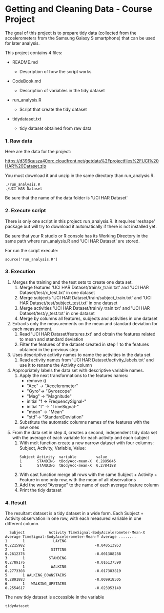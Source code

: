 Getting and Cleaning Data - Course Project
===========

The goal of this project is to prepare tidy data (collected from the accelerometers from the Samsung Galaxy S smartphone) that can be used for later analysis. 

This project contains 4 files:

* README.md
    * Description of how the script works

* CodeBook.md
    * Description of variables in the tidy dataset

* run_analysis.R
    * Script that create the tidy dataset

* tidydataset.txt
    * tidy dataset obtained from raw data


### 1. Raw data


Here are the data for the project:

https://d396qusza40orc.cloudfront.net/getdata%2Fprojectfiles%2FUCI%20HAR%20Dataset.zip 

You must download it and unzip in the same directory than run_analysis.R. 

```
./run_analysis.R
./UCI HAR Dataset
```


Be sure that the name of the data folder is 'UCI HAR Dataset'

### 2. Execute script


There is only one script in this project: run_analysis.R. It requires 'reshape' package but will try to download it automatically if there is not installed yet.

Be sure that your R studio or R console has its Working Directory in the same path where run_analysis.R and 'UCI HAR Dataset' are stored.

For run the script execute:

```
source('run_analysis.R')
```

### 3. Execution

1. Merges the training and the test sets to create one data set.
    1. Merge features 'UCI HAR Dataset/train/x_train.txt' and 'UCI HAR Dataset/test/x_test.txt' in one dataset
    1. Merge subjects 'UCI HAR Dataset/train/subject_train.txt' and 'UCI HAR Dataset/test/subject_test.txt' in one dataset
    1. Merge activities 'UCI HAR Dataset/train/y_train.txt' and 'UCI HAR Dataset/test/y_test.txt' in one dataset
    1. Merge by columns all features, subjects and activities in one dataset
1. Extracts only the measurements on the mean and standard deviation for each measurement. 
    1. Read 'UCI HAR Dataset/features.txt' and obtain the features related to mean and standard deviation
    1. Filter the features of the dataset created in step 1 to the features obtained in the previous step
1. Uses descriptive activity names to name the activities in the data set
    1. Read activity names from 'UCI HAR Dataset/activity_labels.txt' and use it to rename the Activity column
1. Appropriately labels the data set with descriptive variable names.
    1. Apply the next transformations to the features names:
        * remove ()
        * "Acc" -> "Accelerometer"
        * "Gyro"-> "Gyroscope"
        * "Mag" -> "Magnitude"
        * initial "f -> FrequencySignal-"
        * initial "t" -> "TimeSignal-"
        * "mean" -> "Mean"
        * "std"-> "StandardDeviation"
    1. Substitute the automatic columns names of the features with the new ones
1. From the data set in step 4, creates a second, independent tidy data set with the average of each variable for each activity and each subject
    1. With melt function create a new narrow dataset with four columns: Subject, Activity, Variable, Value: 
        ```
        Subject Activity  variable         value
        1       STANDING  tBodyAcc-mean-X  0.2885845
        1       STANDING  tBodyAcc-mean-X  0.2784188
        ```
    1. With cast function merge all rows with the same Subject + Activity + Feature in one only row, with the mean of all observations
    1. Add the word "Average" to the name of each average feature column
    1. Print the tidy dataset 
    
### 4. Result
    
The resultant dataset is a tidy dataset in a wide form. Each Subject + Activity observation in one row, with each measured variable in one different column.

```
  Subject           Activity TimeSignal-BodyAccelerometer-Mean-X Average TimeSignal-BodyAccelerometer-Mean-Y Average ........
1       1             LAYING                                   0.2215982                                -0.040513953
2       1            SITTING                                   0.2612376                                -0.001308288
3       1           STANDING                                   0.2789176                                -0.016137590
4       1            WALKING                                   0.2773308                                -0.017383819
5       1 WALKING_DOWNSTAIRS                                   0.2891883                                -0.009918505
6       1   WALKING_UPSTAIRS                                   0.2554617                                -0.023953149
```

The new tidy dataset is accessible in the variable

```
tidydataset
```


